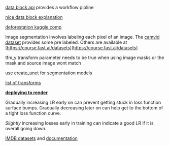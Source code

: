 [data block api](https://docs.fast.ai/data_block.html) provides a workflow pipline

[nice data block explanation](https://blog.usejournal.com/finding-data-block-nirvana-a-journey-through-the-fastai-data-block-api-c38210537fe4)

[deforestation kaggle comp](https://www.kaggle.com/c/planet-understanding-the-amazon-from-space)

Image segmentation involves labeling each pixel of an image. The [camvid dataset](http://mi.eng.cam.ac.uk/research/projects/VideoRec/CamVid/) provides some pre labeled. Others are available 
at [https://course.fast.ai/datasets](https://course.fast.ai/datasets)

tfm_y transform parameter needs to be true when using image masks or the mask and source image wont match

use create_unet for segmentation models

[list of transforms](https://docs.fast.ai/vision.transform.html#List-of-transforms)

[**deploying to render**](https://course.fast.ai/deployment_render.html)

Gradually increasing LR early on can prevent getting stuck in loss function surface bumps. Gradually decreasing later on
can help get to the bottom of a tight loss function curve.

*Slightly* increasing losses early in training can indicate a good LR if it is overall going down.

[IMDB datasets](https://datasets.imdbws.com/) and [documentation](https://www.imdb.com/interfaces/)







